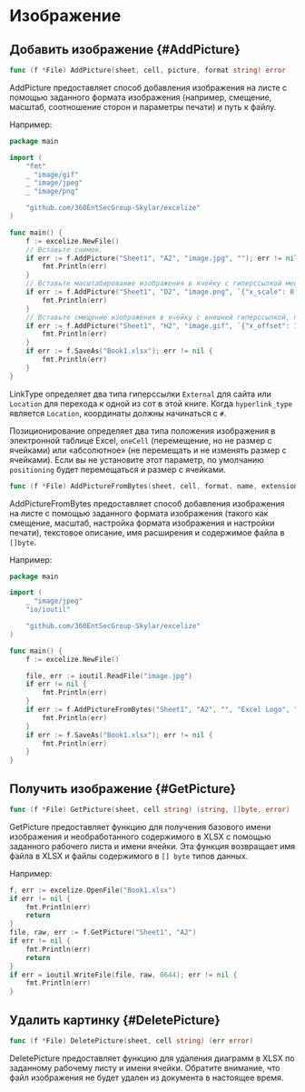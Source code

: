 # Изображение

## Добавить изображение {#AddPicture}

```go
func (f *File) AddPicture(sheet, cell, picture, format string) error
```

AddPicture предоставляет способ добавления изображения на листе с помощью заданного формата изображения (например, смещение, масштаб, соотношение сторон и параметры печати) и путь к файлу.

Например:

```go
package main

import (
    "fmt"
    _ "image/gif"
    _ "image/jpeg"
    _ "image/png"

    "github.com/360EntSecGroup-Skylar/excelize"
)

func main() {
    f := excelize.NewFile()
    // Вставьте снимок.
    if err := f.AddPicture("Sheet1", "A2", "image.jpg", ""); err != nil {
        fmt.Println(err)
    }
    // Вставьте масштабирование изображения в ячейку с гиперссылкой местоположения.
    if err := f.AddPicture("Sheet1", "D2", "image.png", `{"x_scale": 0.5, "y_scale": 0.5, "hyperlink": "#Sheet2!D8", "hyperlink_type": "Location"}`); err != nil {
        fmt.Println(err)
    }
    // Вставьте смещение изображения в ячейку с внешней гиперссылкой, поддержкой печати и позиционирования.
    if err := f.AddPicture("Sheet1", "H2", "image.gif", `{"x_offset": 15, "y_offset": 10, "hyperlink": "https://github.com/360EntSecGroup-Skylar/excelize", "hyperlink_type": "External", "print_obj": true, "lock_aspect_ratio": false, "locked": false, "positioning": "oneCell"}`); err != nil {
        fmt.Println(err)
    }
    if err := f.SaveAs("Book1.xlsx"); err != nil {
        fmt.Println(err)
    }
}
```

LinkType определяет два типа гиперссылки `External` для сайта или `Location` для перехода к одной из сот в этой книге. Когда `hyperlink_type` является `Location`, координаты должны начинаться с `#`.

Позиционирование определяет два типа положения изображения в электронной таблице Excel, `oneCell` (перемещение, но не размер с ячейками) или «абсолютное» (не перемещать и не изменять размер с ячейками). Если вы не установите этот параметр, по умолчанию `positioning` будет перемещаться и размер с ячейками.

```go
func (f *File) AddPictureFromBytes(sheet, cell, format, name, extension string, file []byte) error
```

AddPictureFromBytes предоставляет способ добавления изображения на листе с помощью заданного формата изображения (такого как смещение, масштаб, настройка формата изображения и настройки печати), текстовое описание, имя расширения и содержимое файла в `[]byte`.

Например:

```go
package main

import (
    _ "image/jpeg"
    "io/ioutil"

    "github.com/360EntSecGroup-Skylar/excelize"
)

func main() {
    f := excelize.NewFile()

    file, err := ioutil.ReadFile("image.jpg")
    if err != nil {
        fmt.Println(err)
    }
    if err := f.AddPictureFromBytes("Sheet1", "A2", "", "Excel Logo", ".jpg", file); err != nil {
        fmt.Println(err)
    }
    if err := f.SaveAs("Book1.xlsx"); err != nil {
        fmt.Println(err)
    }
}
```

## Получить изображение {#GetPicture}

```go
func (f *File) GetPicture(sheet, cell string) (string, []byte, error)
```

GetPicture предоставляет функцию для получения базового имени изображения и необработанного содержимого в XLSX с помощью заданного рабочего листа и имени ячейки. Эта функция возвращает имя файла в XLSX и файлы содержимого в `[] byte` типов данных.

Например:

```go
f, err := excelize.OpenFile("Book1.xlsx")
if err != nil {
    fmt.Println(err)
    return
}
file, raw, err := f.GetPicture("Sheet1", "A2")
if err != nil {
    fmt.Println(err)
    return
}
if err = ioutil.WriteFile(file, raw, 0644); err != nil {
    fmt.Println(err)
}
```

## Удалить картинку {#DeletePicture}

```go
func (f *File) DeletePicture(sheet, cell string) (err error)
```

DeletePicture предоставляет функцию для удаления диаграмм в XLSX по заданному рабочему листу и имени ячейки. Обратите внимание, что файл изображения не будет удален из документа в настоящее время.
